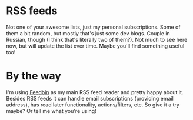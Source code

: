 # RSS feeds

Not one of your awesome lists, just my personal subscriptions.
Some of them a bit random, but mostly that's just some dev blogs. Couple in Russian, though (I think that's literally two of them?).
Not much to see here now, but will update the list over time. Maybe you'll find something useful too!

# By the way

I'm using [Feedbin](https://feedbin.com) as my main RSS feed reader and pretty happy about it.
Besides RSS feeds it can handle email subscriptions (providing email address), has read later functionality, actions/filters, etc.
So give it a try maybe? Or tell me what you're using!

